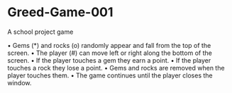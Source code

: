 # Greed-Game-001
 A school project game

•	Gems (*) and rocks (o) randomly appear and fall from the top of the screen.
•	The player (#) can move left or right along the bottom of the screen.
•	If the player touches a gem they earn a point.
•	If the player touches a rock they lose a point.
•	Gems and rocks are removed when the player touches them.
•	The game continues until the player closes the window.
